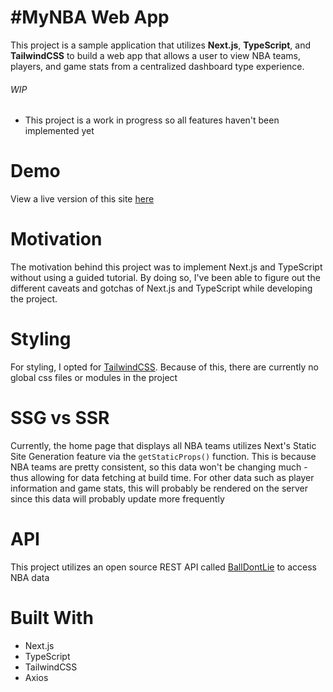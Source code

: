 # #MyNBA Web App
This project is a sample application that utilizes **Next.js**, **TypeScript**, and **TailwindCSS** to build a web app that allows a user to view NBA teams, players, and game stats from a centralized dashboard type experience. 

###### WIP
- This project is a work in progress so all features haven't been implemented yet

# Demo
View a live version of this site [here](https://my-nba-web-app.vercel.app/)

# Motivation
The motivation behind this project was to implement Next.js and TypeScript without using a guided tutorial. By doing so, I've been able to figure out the different caveats and gotchas of Next.js and TypeScript while developing the project.

# Styling
For styling, I opted for [TailwindCSS](https://tailwindcss.com/). Because of this, there are currently no global css files or modules in the project

# SSG vs SSR
Currently, the home page that displays all NBA teams utilizes Next's Static Site Generation feature via the `getStaticProps()` function. This is because NBA teams are pretty consistent, so this data won't be changing much - thus allowing for data fetching at build time. For other data such as player information and game stats, this will probably be rendered on the server since this data will probably update more frequently

# API
This project utilizes an open source REST API called [BallDontLie](https://www.balldontlie.io/#introduction) to access NBA data

# Built With
- Next.js
- TypeScript
- TailwindCSS
- Axios